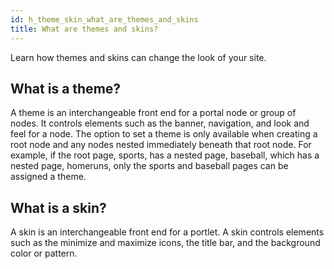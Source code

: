 ```yaml
---
id: h_theme_skin_what_are_themes_and_skins
title: What are themes and skins?
---
```





Learn how themes and skins can change the look of your site.

## What is a theme?

A theme is an interchangeable front end for a portal node or group of nodes. It controls elements such as the banner, navigation, and look and feel for a node. The option to set a theme is only available when creating a root node and any nodes nested immediately beneath that root node. For example, if the root page, sports, has a nested page, baseball, which has a nested page, homeruns, only the sports and baseball pages can be assigned a theme.

## What is a skin?

A skin is an interchangeable front end for a portlet. A skin controls elements such as the minimize and maximize icons, the title bar, and the background color or pattern.


